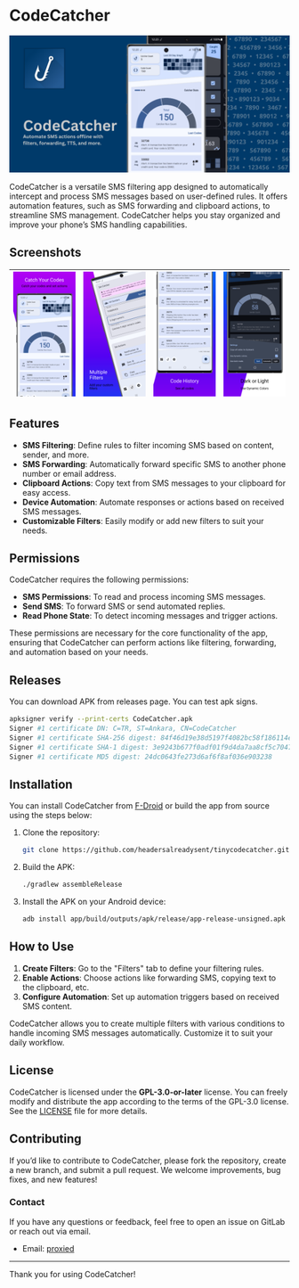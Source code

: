 # CodeCatcher
<center>
  
![App Icon](metadata/en-US/images/featureGraphic.png)

</center>

CodeCatcher is a versatile SMS filtering app designed to automatically intercept and process SMS messages based on user-defined rules. It offers automation features, such as SMS forwarding and clipboard actions, to streamline SMS management. CodeCatcher helps you stay organized and improve your phone’s SMS handling capabilities.

## Screenshots


| ![Screenshot 1](metadata/en-US/images/phoneScreenshots/1.png) | ![Screenshot 2](metadata/en-US/images/phoneScreenshots/2.png) | ![Screenshot 3](metadata/en-US/images/phoneScreenshots/3.png) | ![Screenshot 4](metadata/en-US/images/phoneScreenshots/4.png) |
|--------------------------------------------------------------|--------------------------------------------------------------|--------------------------------------------------------------|--------------------------------------------------------------|

## Features

- **SMS Filtering**: Define rules to filter incoming SMS based on content, sender, and more.
- **SMS Forwarding**: Automatically forward specific SMS to another phone number or email address.
- **Clipboard Actions**: Copy text from SMS messages to your clipboard for easy access.
- **Device Automation**: Automate responses or actions based on received SMS messages.
- **Customizable Filters**: Easily modify or add new filters to suit your needs.

## Permissions

CodeCatcher requires the following permissions:

- **SMS Permissions**: To read and process incoming SMS messages.
- **Send SMS**: To forward SMS or send automated replies.
- **Read Phone State**: To detect incoming messages and trigger actions.

These permissions are necessary for the core functionality of the app, ensuring that CodeCatcher can perform actions like filtering, forwarding, and automation based on your needs.

## Releases

You can download APK from releases page. You can test apk signs.

```bash
apksigner verify --print-certs CodeCatcher.apk 
Signer #1 certificate DN: C=TR, ST=Ankara, CN=CodeCatcher
Signer #1 certificate SHA-256 digest: 84f46d19e38d5197f4082bc58f186114efe8799d3ebe31f6e9b094d0b6195e55
Signer #1 certificate SHA-1 digest: 3e9243b677f0adf01f9d4da7aa8cf5c704793b74
Signer #1 certificate MD5 digest: 24dc0643fe273d6af6f8af036e903238

```

## Installation

You can install CodeCatcher from [F-Droid](https://f-droid.org/) or build the app from source using the steps below:

1. Clone the repository:
   ```bash
   git clone https://github.com/headersalreadysent/tinycodecatcher.git
   ```

2. Build the APK:
   ```bash
   ./gradlew assembleRelease
   ```

3. Install the APK on your Android device:
   ```bash
   adb install app/build/outputs/apk/release/app-release-unsigned.apk
   ```

## How to Use

1. **Create Filters**: Go to the "Filters" tab to define your filtering rules.
2. **Enable Actions**: Choose actions like forwarding SMS, copying text to the clipboard, etc.
3. **Configure Automation**: Set up automation triggers based on received SMS content.

CodeCatcher allows you to create multiple filters with various conditions to handle incoming SMS messages automatically. Customize it to suit your daily workflow.


## License

CodeCatcher is licensed under the **GPL-3.0-or-later** license. You can freely modify and distribute the app according to the terms of the GPL-3.0 license. See the [LICENSE](LICENSE) file for more details.

## Contributing

If you’d like to contribute to CodeCatcher, please fork the repository, create a new branch, and submit a pull request. We welcome improvements, bug fixes, and new features!

### Contact

If you have any questions or feedback, feel free to open an issue on GitLab or reach out via email.

- Email: [proxied](mailto:code-catcher-translate@proxiedmail.com)

---

Thank you for using CodeCatcher!

